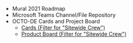 
- Mural 2021 Roadmap
- Microsoft Teams Channel/File Repository
- OCTO-DE Cards and Project Board
  - [Cards (Filter for "Sitewide Crew")](https://github.com/department-of-veterans-affairs/digital-experience-products/issues)
  - [Product Board (Filter for "Sitewide Crew")](https://github.com/orgs/department-of-veterans-affairs/projects/306?card_filter_query=label%3A+label%3Acrew-sitewide)
